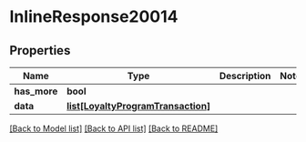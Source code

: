 # InlineResponse20014

## Properties
Name | Type | Description | Notes
------------ | ------------- | ------------- | -------------
**has_more** | **bool** |  | 
**data** | [**list[LoyaltyProgramTransaction]**](LoyaltyProgramTransaction.md) |  | 

[[Back to Model list]](../README.md#documentation-for-models) [[Back to API list]](../README.md#documentation-for-api-endpoints) [[Back to README]](../README.md)


